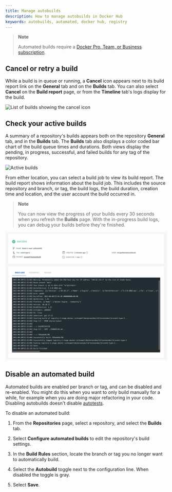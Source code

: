 ```yaml
---
title: Manage autobuilds
description: How to manage autobuilds in Docker Hub
keywords: autobuilds, automated, docker hub, registry
---
```


> **Note**
>
> Automated builds require a
> [Docker Pro, Team, or Business subscription](../../subscription/_index.md).

## Cancel or retry a build

While a build is in queue or running, a **Cancel** icon appears next to its build
report link on the **General** tab and on the **Builds** tab. You can also select
**Cancel** on the **Build report** page, or from the **Timeline** tab's logs
display for the build.

![List of builds showing the cancel icon](images/build-cancelicon.png)

## Check your active builds

A summary of a repository's builds appears both on the repository **General**
tab, and in the **Builds** tab. The **Builds** tab also displays a color coded
bar chart of the build queue times and durations. Both views display the
pending, in progress, successful, and failed builds for any tag of the
repository.

![Active builds](images/index-active.png)

From either location, you can select a build job to view its build report. The
build report shows information about the build job. This includes the source
repository and branch, or tag, the build logs, the build duration, creation time and location, and the user account the build occurred in.

>**Note**
>
> You can now view the progress of your builds every 30 seconds when you
> refresh the **Builds** page. With the in-progress build logs, you can debug your
> builds before they're finished.

![Build report](/docker-hub/images/index-report.png)

## Disable an automated build

Automated builds are enabled per branch or tag, and can be disabled and
re-enabled. You might do this when you want to only build manually for
a while, for example when you are doing major refactoring in your code. Disabling autobuilds doesn't disable [autotests](automated-testing.md).

To disable an automated build:

1. From the **Repositories** page, select a repository, and select the **Builds** tab.

2. Select **Configure automated builds** to edit the repository's build settings.

3. In the **Build Rules** section, locate the branch or tag you no longer want
to automatically build.

4. Select the **Autobuild** toggle next to the configuration line. When disabled the toggle is gray.

5. Select **Save**.